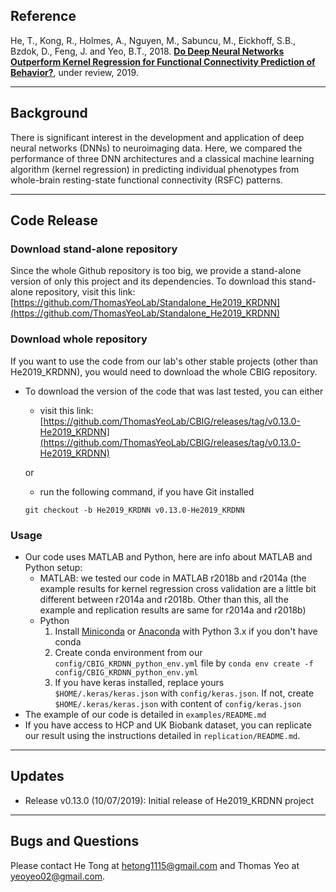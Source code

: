 ## Reference

He, T., Kong, R., Holmes, A., Nguyen, M., Sabuncu, M., Eickhoff, S.B., Bzdok, D., Feng, J. and Yeo, B.T., 2018. [**Do Deep Neural Networks Outperform Kernel Regression for Functional Connectivity Prediction of Behavior?**](https://www.biorxiv.org/content/10.1101/473603v1), under review, 2019.

----
## Background

There is significant interest in the development and application of deep neural networks (DNNs) to neuroimaging data. Here, we compared the performance of three DNN architectures and a classical machine learning algorithm (kernel regression) in predicting individual phenotypes from whole-brain resting-state functional connectivity (RSFC) patterns.

----

## Code Release
### Download stand-alone repository
Since the whole Github repository is too big, we provide a stand-alone version of only this project and its dependencies. To download this stand-alone repository, visit this link: [https://github.com/ThomasYeoLab/Standalone_He2019_KRDNN](https://github.com/ThomasYeoLab/Standalone_He2019_KRDNN)

### Download whole repository
If you want to use the code from our lab's other stable projects (other than He2019_KRDNN), you would need to download the whole CBIG repository.

- To download the version of the code that was last tested, you can either

    - visit this link:
    [https://github.com/ThomasYeoLab/CBIG/releases/tag/v0.13.0-He2019_KRDNN](https://github.com/ThomasYeoLab/CBIG/releases/tag/v0.13.0-He2019_KRDNN)

    or

    - run the following command, if you have Git installed
 
    ```
    git checkout -b He2019_KRDNN v0.13.0-He2019_KRDNN
    ```

### Usage
- Our code uses MATLAB and Python, here are info about MATLAB and Python setup:
	- MATLAB: we tested our code in MATLAB r2018b and r2014a (the example results for kernel regression cross validation are a little bit different between r2014a and r2018b. Other than this, all the example and replication results are same for r2014a and r2018b)
	- Python
		1. Install [Miniconda](https://docs.conda.io/en/latest/miniconda.html) or [Anaconda](https://www.anaconda.com/distribution/#download-section) with Python 3.x if you don't have conda
		2. Create conda environment from our `config/CBIG_KRDNN_python_env.yml` file by `conda env create -f config/CBIG_KRDNN_python_env.yml`
		3. If you have keras installed, replace yours `$HOME/.keras/keras.json` with `config/keras.json`. If not, create `$HOME/.keras/keras.json` with content of `config/keras.json`
- The example of our code is detailed in `examples/README.md`
- If you have access to HCP and UK Biobank dataset, you can replicate our result using the instructions detailed in `replication/README.md`.


----

## Updates
- Release v0.13.0 (10/07/2019): Initial release of He2019_KRDNN project

----

## Bugs and Questions

Please contact He Tong at hetong1115@gmail.com and Thomas Yeo at yeoyeo02@gmail.com.

